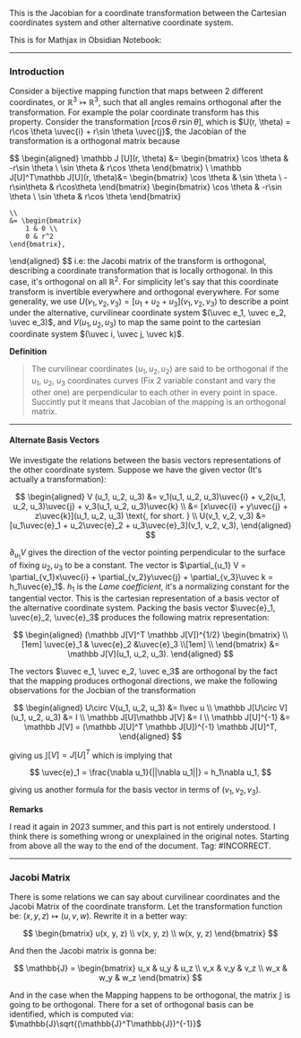 This is the Jacobian for a coordinate transformation between the Cartesian coordinates system and other alternative coordinate system. 

This is for Mathjax in Obsidian Notebook: 
$$
\newcommand{\uvec}[1]{\boldsymbol{\hat{\textbf{#1}}}}
$$

---
### **Introduction**
Consider a bijective mapping function that maps between 2 different coordinates, or $\mathbb R^3 \mapsto \mathbb R^3$, such that all angles remains orthogonal after the transformation. For example the polar coordinate transform has this property. Consider the transformation $[r\cos \theta\; r\sin \theta]$, which is $U(r, \theta) = r\cos \theta \uvec{i} + r\sin \theta \uvec{j}$, the Jacobian of the transformation is a orthogonal matrix because 

$$
\begin{aligned}
	\mathbb J [U](r, \theta) &= 
	\begin{bmatrix}
		\cos \theta & -r\sin \theta
		\\
		\sin \theta & r\cos \theta
	\end{bmatrix}
	\\
	\mathbb J[U]^T\mathbb J[U](r, \theta)&= 
	\begin{bmatrix}
		\cos \theta & \sin \theta
		\\
		-r\sin\theta & r\cos\theta
	\end{bmatrix}
	\begin{bmatrix}
		\cos \theta & -r\sin \theta
		\\
		\sin \theta & r\cos \theta
	\end{bmatrix}
	
	\\
	&= \begin{bmatrix}
		1 & 0 \\
		0 & r^2
	\end{bmatrix}, 
\end{aligned}
$$
i.e: the Jacobi matrix of the transform is orthogonal, describing a coordinate transformation that is locally orthogonal. In this case, it's orthogonal on all $\mathbb R^2$. For simplicity let's say that this coordinate transform is invertible everywhere and orthogonal everywhere. For some generality, we use $U(v_1, v_2, v_3) = [u_1 + u_2 + u_3](v_1, v_2, v_3)$ to describe a point under the alternative, curvilinear coordinate system $(\uvec e_1, \uvec e_2, \uvec e_3)$, and $V(u_1, u_2, u_3)$ to map the same point to the cartesian coordinate system $(\uvec i, \uvec j, \uvec k)$. 

**Definition**

> The curvilinear coordinates $(u_1, u_2, u_2)$ are said to be orthogonal if the $u_1$, $u_2$, $u_3$ coordinates curves (Fix 2 variable constant and vary the other one) are perpendicular to each other in every point in space. Succintly put it means that Jacobian of the mapping is an orthogonal matrix. 

---
#### **Alternate Basis Vectors**

We investigate the relations between the basis vectors representations of the other coordinate system. Suppose we have the given vector (It's actually a transformation): 

$$
\begin{aligned}
	V (u_1, u_2, u_3)
	&= 
	v_1(u_1, u_2, u_3)\uvec{i} + v_2(u_1, u_2, u_3)\uvec{j} + v_3(u_1, u_2, u_3)\uvec{k}
	\\
	&= [x\uvec{i} + y\uvec{j} + z\uvec{k}](u_1, u_2, u_3) \text{, for short. }
	\\
	U(v_1, v_2, v_3)
	&= 
	[u_1\uvec{e}_1 + u_2\uvec{e}_2 + u_3\uvec{e}_3](v_1, v_2, v_3), 
\end{aligned}
$$

$\partial_{u_1} V$ gives the direction of the vector pointing perpendicular to the surface of fixing $u_2, u_3$ to be a constant. The vector is $\partial_{u_1} V = \partial_{v_1}x\uvec{i} + \partial_{v_2}y\uvec{j} + \partial_{v_3}\uvec k = h_1\uvec{e}_1$. $h_1$ is the *Lame coefficient*, it's a normalizing constant for the tangential vector. This is the cartesian representation of a basis vector of the alternative coordinate system. Packing the basis vector $\uvec{e}_1, \uvec{e}_2, \uvec{e}_3$ produces the following matrix representation: 

$$
\begin{aligned}
	(\mathbb J[V]^T \mathbb J[V])^{1/2}
	\begin{bmatrix}
		\\[1em]
			\uvec{e}_1 & \uvec{e}_2 &\uvec{e}_3
		\\[1em]
		\\
	\end{bmatrix}
	&=  \mathbb J[V](u_1, u_2, u_3).
\end{aligned}
$$

The vectors $\uvec e_1, \uvec e_2, \uvec e_3$ are orthogonal by the fact that the mapping produces orthogonal directions, we make the following observations for the Jocbian of the transformation 

$$
\begin{aligned}
	U\circ V(u_1, u_2, u_3) &= I\vec u
	\\
	\mathbb J[U\circ V](u_1, u_2, u_3) &= I
	\\
	\mathbb J[U]\mathbb J[V] &=  I
	\\
	\mathbb J[U]^{-1} &= \mathbb J[V] = 
	(\mathbb J[U]^T \mathbb J[U])^{-1}
	\mathbb J[U]^T, 
\end{aligned}
$$

giving us $\mathbb J[V]= J[U]^T$ which is implying that

$$
\uvec{e}_1 =  \frac{\nabla u_1}{||\nabla u_1||} = h_1\nabla u_1, 
$$

giving us another formula for the basis vector in terms of $(v_1, v_2, v_3)$. 


**Remarks**

I read it again in 2023 summer, and this part is not entirely understood. I think there is something wrong or unexplained in the original notes. Starting from above all the way to the end of the document. Tag: #INCORRECT. 

---
### **Jacobi Matrix**

There is some relations we can say about curvilinear coordinates and the Jacobi Matrix of the coordinate transform. Let the transformation function be: $(x, y, z)\mapsto (u, v, w)$. Rewrite it in a better way: 

$$
\begin{bmatrix}
	u(x, y, z) \\ 
	v(x, y, z) \\ 
	w(x, y, z) 
\end{bmatrix}
$$

And then the Jacobi matrix is gonna be: 

$$
\mathbb{J} = 
\begin{bmatrix}
	u_x & u_y & u_z
	\\
	v_x & v_y & v_z
	\\
	w_x & w_y & w_z
\end{bmatrix}
$$

And in the case when the Mapping happens to be orthogonal, the matrix $\mathbb{J}$ is going to be orthogonal. There for a set of orthogonal basis can be identified, which is computed via: $\mathbb{J}\sqrt{(\mathbb{J}^T\mathbb{J})^{-1}}$

